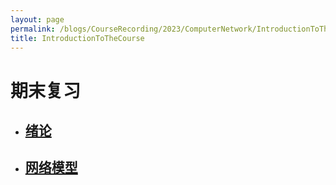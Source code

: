 ```yaml
---
layout: page
permalink: /blogs/CourseRecording/2023/ComputerNetwork/IntroductionToTheCourse/index.html
title: IntroductionToTheCourse
---
```



# 期末复习

- ## [绪论](https://CRYoushiwo.github.io/blogs/CourseRecording/2023/ComputerNetwork/IntroductionToTheCourse/Introduction)

- ## [网络模型](https://CRYoushiwo.github.io/blogs/CourseRecording/2023/ComputerNetwork/IntroductionToTheCourse/NetworkModel)
